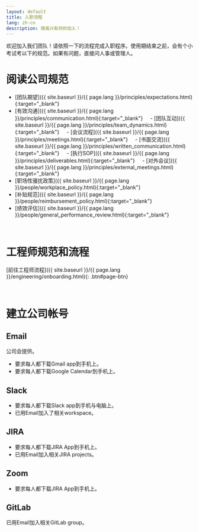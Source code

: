 ```yaml
---
layout: default
title: 入职流程
lang: zh-cn
description: 很高兴有你的加入！
---
```




欢迎加入我们团队！请依照一下的流程完成入职程序。使用期结束之前，会有个小考试考以下的规范。如果有问题，直接问人事或管理人。

# 阅读公司规范

- [团队期望]({{ site.baseurl }}/{{ page.lang }}/principles/expectations.html){:target="_blank"}
- [有效沟通]({{ site.baseurl }}/{{ page.lang }}/principles/communication.html){:target="_blank"}
    - [团队互动]({{ site.baseurl }}/{{ page.lang }}/principles/team_dynamics.html){:target="_blank"}
    - [会议流程]({{ site.baseurl }}/{{ page.lang }}/principles/meetings.html){:target="_blank"}
    - [书面交流]({{ site.baseurl }}/{{ page.lang }}/principles/written_communication.html){:target="_blank"}
    - [执行SOP]({{ site.baseurl }}/{{ page.lang }}/principles/deliverables.html){:target="_blank"}
    - [对外会议]({{ site.baseurl }}/{{ page.lang }}/principles/external_meetings.html){:target="_blank"}
- [职场性骚扰政策]({{ site.baseurl }}/{{ page.lang }}/people/workplace_policy.html){:target="_blank"}
- [补贴规范]({{ site.baseurl }}/{{ page.lang }}/people/reimbursement_policy.html){:target="_blank"}
- [绩效评估]({{ site.baseurl }}/{{ page.lang }}/people/general_performance_review.html){:target="_blank"}

<br>

# 工程师规范和流程

[前往工程师流程]({{ site.baseurl }}/{{ page.lang }}/engineering/onboarding.html){: .btn#page-btn}

<br>

# 建立公司帐号

## Email

公司会提供。
* 要求每人都下载Gmail app到手机上。
* 要求每人都下载Google Calendar到手机上。

## Slack

* 要求每人都下载Slack app到手机与电脑上。
* 已用Email加入了相关workspace。

## JIRA

* 要求每人都下载JIRA App到手机上。
* 已用Email加入相关JIRA projects。

## Zoom

* 要求每人都下载JIRA App到手机上。

## GitLab

已用Email加入相关GitLab group。